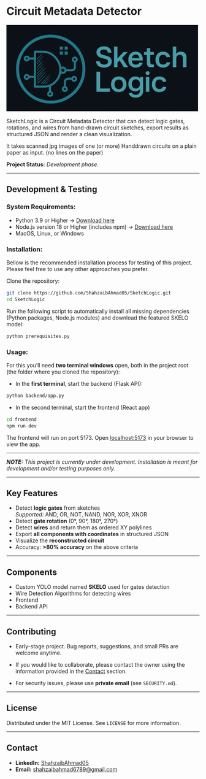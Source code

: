 # Circuit Metadata Detector

<img src="frontend/src/assets/banner.jpg" alt="Banner" width="500"/>


SketchLogic is a Circuit Metadata Detector that can detect logic gates, rotations, and wires from hand-drawn circuit sketches, export results as structured JSON and render a clean visualization.

It takes scanned jpg images of one (or more) Handdrawn circuits on a plain paper as input. (no lines on the paper) 

**Project Status:** *Development phase.* 

---

## Development & Testing

### System Requirements: 

- Python 3.9 or Higher -> <a href="https://www.python.org/downloads/" target="_blank">Download here</a>
- Node.js version 18 or Higher (includes npm) -> <a href="https://nodejs.org/en/download/" target="_blank">Download here</a>
- MacOS, Linux, or Windows

### Installation:

Bellow is the recommended installation process for testing of this project. Please feel free to use any other approaches you prefer.

Clone the repository:

```bash
git clone https://github.com/ShahzaibAhmad05/SketchLogic.git
cd SketchLogic
````

Run the following script to automatically install all missing dependencies 
(Python packages, Node.js modules) and download the featured SKELO model:

```bash
python prerequisites.py
````

### Usage:

For this you’ll need **two terminal windows** open, both in the project root (the folder where you cloned the repository):

- In the **first terminal**, start the backend (Flask API):

```bash
python backend/app.py
````

- In the second terminal, start the frontend (React app)

```bash
cd frontend
npm run dev
````

The frontend will run on port 5173. Open <a href="http://localhost:5173/" target="_blank">localhost:5173</a> in your browser to view the app.

---

***NOTE:** This project is currently under development. Installation is meant for development and/or testing purposes only.*

---

## Key Features
- Detect **logic gates** from sketches  
  *Supported:* AND, OR, NOT, NAND, NOR, XOR, XNOR
- Detect **gate rotation** (0°, 90°, 180°, 270°)
- Detect **wires** and return them as ordered XY polylines
- Export **all components with coordinates** in structured JSON
- Visualize the **reconstructed circuit**
- Accuracy: **>80% accuracy** on the above criteria

---

## Components
- Custom YOLO model named **SKELO** used for gates detection
- Wire Detection Algorithms for detecting wires
- Frontend
- Backend API

---

## Contributing

- Early-stage project. Bug reports, suggestions, and small PRs are welcome anytime.

- If you would like to collaborate, please contact the owner using the information provided in the [Contact](#contact) section.

- For security issues, please use **private email** (see `SECURITY.md`).

---

## License

Distributed under the MIT License. See `LICENSE` for more information.


---

## Contact

* **LinkedIn:** [ShahzaibAhmad05](https://www.linkedin.com/in/shahzaibahmad05)
* **Email:** [shahzaibahmad6789@gmail.com](mailto:shahzaibahmad6789@gmail.com)
